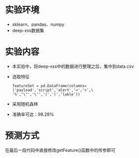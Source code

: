 # 实验环境

- sklearn、pandas、numpy
- deep-xss数据集

# 实验内容

- 本实验中，将deep-xss中的数据进行整理之后，集中到data.csv

- 选取特征

  ```
  featureSet = pd.DataFrame(columns=('payload','script','alert','<','>',\
  '%','\"','\'','(',')','lable'))
  ```

- 采用随机森林

- 准确率可达：98.28%

# 预测方式

在最后一段代码中直接修改getFeature()函数中的传参即可